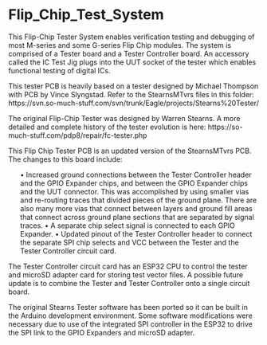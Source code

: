 # Flip_Chip_Test_System
This Flip-Chip Tester System enables verification testing and debugging of most M-series and some G-series Flip Chip modules. The system is comprised of a Tester board and a Tester Controller board. An accessory called the IC Test Jig plugs into the UUT socket of the tester which enables functional testing of digital ICs.
<p>This tester PCB is heavily based on a tester designed by Michael Thompson with PCB by Vince Slyngstad. Refer to the StearnsMTvrs files in this folder: 
https://svn.so-much-stuff.com/svn/trunk/Eagle/projects/Stearns%20Tester/
<p>The original Flip-Chip Tester was designed by Warren Stearns.  A more detailed and complete history of the tester evolution is here: 
https://so-much-stuff.com/pdp8/repair/fc-tester.php
<p>This Flip Chip Tester PCB is an updated version of the StearnsMTvrs PCB. The changes to this board include:
<ul>•	Increased ground connections between the Tester Controller header and the GPIO Expander chips, and between the GPIO Expander chips and the UUT connector. This was accomplished by using smaller vias and re-routing traces that divided pieces of the ground plane. There are also many more vias that connect between layers and ground fill areas that connect across ground plane sections that are separated by signal traces. 
•	A separate chip select signal is connected to each GPIO Expander.
•	Updated pinout of the Tester Controller header to connect the separate SPI chip selects and VCC between the Tester and the Tester Controller circuit card.
</ul>
The Tester Controller circuit card has an ESP32 CPU to control the tester and microSD adapter card for storing test vector files. A possible future update is to combine the Tester and Tester Controller onto a single circuit board. 
<p>The original Stearns Tester software has been ported so it can be built in the Arduino development environment. Some software modifications were necessary due to use of the integrated SPI controller in the ESP32 to drive the SPI link to the GPIO Expanders and microSD adapter. 

